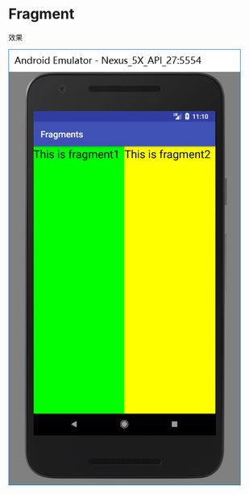 # Fragment
   
   
效果   

![](https://github.com/HBU/AndroidDemo/blob/master/chapter04/Fragments/20171214121118.png)
